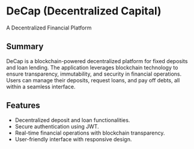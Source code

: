 # DeCap (Decentralized Capital)
A Decentralized Financial Platform

## Summary
DeCap is a blockchain-powered decentralized platform for fixed deposits and loan lending. The application leverages blockchain technology to ensure transparency, immutability, and security in financial operations. Users can manage their deposits, request loans, and pay off debts, all within a seamless interface.

## Features
- Decentralized deposit and loan functionalities.
- Secure authentication using JWT.
- Real-time financial operations with blockchain transparency.
- User-friendly interface with responsive design.
